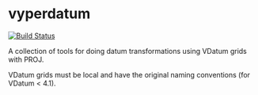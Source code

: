 # vyperdatum

[![Build Status](https://travis-ci.com/TashiGeleg/vyperdatum.svg?branch=develop)](https://travis-ci.com/TashiGeleg/vyperdatum)

A collection of tools for doing datum transformations using VDatum grids with PROJ.

VDatum grids must be local and have the original naming conventions (for VDatum < 4.1).
